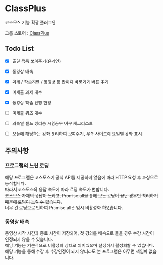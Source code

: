 # ClassPlus
코스모스  기능 확장 플러그인

크롬 스토어 : [ClassPlus](https://chrome.google.com/webstore/detail/classplus/kmbnhpalnepccnjgaobhndnkimepecbl/related?hl=ko)

## Todo List

- [x] 출결 목록 보여주기(온라인)
- [x] 동영상 배속
- [x] 과제 / 학습자료 / 동영상 등 칸마다 바로가기 버튼 추가   
- [x] 미제출 과제 개수
- [x] 동영상 학습 진행 현황
- [ ] 미제출 퀴즈 개수   
- [ ] 과목별 셀프 정리용 시험공부 여부 체크리스트   
- [ ] 오늘에 해당하는 강좌 분리하여 보여주기, 우측 사이드에 요일별 강좌 표시


## 주의사항

### 프로그램의 느린 로딩
해당 프로그램은 코스모스가 공식 API를 제공하지 않음에 따라 HTTP 요청 후 파싱으로 동작합니다.   
따라서 코스모스의 응답 속도에 따라 로딩 속도가 변합니다.   
~~코스모스 자체의 응답이 느리고, Promise.all을 통해 모든 로딩이 끝난 경우만 처리하기 때문에 로딩이 느릴 수 있습니다.~~   
너무 긴 로딩으로 인하여 Promise.all은 임시 비활성화 하였습니다.

### 동영상 배속 
동영상 시작 시간과 종료 시간이 저장되어, 첫 강의를 배속으로 들을 경우 수강 시간이 인정되지 않을 수 있습니다.   
해당 기능은 기본적으로 비활성화 상태로 되어있으며 설정에서 활성화할 수 있습니다.   
해당 기능을 통해 수강 후 수강인정이 되지 않더라도 본 프로그램은 아무런 책임이 없습니다.   
